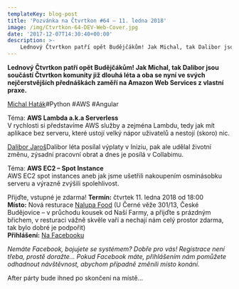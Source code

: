 ```yaml
---
templateKey: blog-post
title: 'Pozvánka na Čtvrtkon #64 – 11. ledna 2018'
image: /img/Ctvrtkon-64-DEV-Web-Cover.jpg
date: '2017-12-07T14:30:40+00:00'
description: >-
    Lednový Čtvrtkon patří opět Budějčákům! Jak Michal, tak Dalibor jsou součástí Čtvrtkon komunity již dlouhá léta a oba se nyní ve svých nejčerstvějších přednáškách zaměří na...
---
```

**Lednový Čtvrtkon patří opět Budějčákům! Jak Michal, tak Dalibor jsou součástí Čtvrtkon komunity již dlouhá léta a oba se nyní ve svých nejčerstvějších přednáškách zaměří na Amazon Web Services z vlastní praxe‎.**

[Michal Haták](http://www.twista.cz)\#Python #AWS #Angular

Téma: **AWS Lambda a.k.a Serverless**  
V rychlosti si představíme AWS služby a zejména Lambdu, tedy jak mít aplikace bez serveru, které ustojí velký nápor uživatelů a nestojí (skoro) nic.

[Dalibor Jaroš](https://www.linkedin.com/in/dalibor-jaroš-597b7189/)Dalibor léta posílal výplaty v Iniziu, pak ale udělal životní změnu, zýsadní pracovní obrat a dnes je posílá v Collabimu.

Téma: **AWS EC2 – Spot Instance**  
AWS EC2 spot instances aneb jak jsme ušetřili nakoupením osminásobku serveru a výrazně zvýšili spolehlivost.

Přijďte, vstupné je zdarma! **Termín:** čtvrtek 11. ledna 2018 od 18:00  
**Místo:** Nová resturace [Nalupa Food](https://www.facebook.com/nalupafood/) (U Černé věže 301/13, České Budějovice – v průchodu kousek od Naší Farmy, a přijďte s prázdným břichem, v resturaci vážně skvěle vaří a nechají nám celý prostor zdarma, tak bylo dobré je podpořit)  
**Přihlášení:** [Na Facebooku](https://www.facebook.com/events/2073520936216071/)

_Nemáte Facebook, bojujete se systémem? Dobře pro vás! Registrace není třeba, prostě doražte… Pokud Facebook máte, přihlášením nám pomůžete odhadnout návštěvnost, abychom případně změnili místo konání._

After párty bude ihned po skončení na místě…
